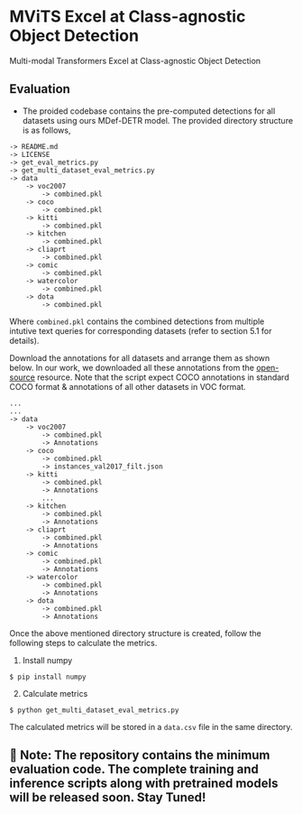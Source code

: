 # MViTS Excel at Class-agnostic Object Detection
Multi-modal Transformers Excel at Class-agnostic Object Detection

## Evaluation
* The proided codebase contains the pre-computed detections for all datasets using ours MDef-DETR model. The provided directory structure is as follows,

```
-> README.md
-> LICENSE
-> get_eval_metrics.py
-> get_multi_dataset_eval_metrics.py
-> data
    -> voc2007
        -> combined.pkl
    -> coco
        -> combined.pkl
    -> kitti
        -> combined.pkl
    -> kitchen
        -> combined.pkl
    -> cliaprt
        -> combined.pkl
    -> comic
        -> combined.pkl
    -> watercolor
        -> combined.pkl
    -> dota
        -> combined.pkl
```

Where `combined.pkl` contains the combined detections from multiple intutive text queries for corresponding datasets (refer to section 5.1 for details).

Download the annotations for all datasets and arrange them as shown below. In our work, we downloaded all these annotations from the [open-source](http://www.svcl.ucsd.edu/projects/universal-detection) resource. Note that the script expect COCO annotations in standard COCO format & annotations of all other datasets in VOC format.

```
...
...
-> data
    -> voc2007
        -> combined.pkl
        -> Annotations
    -> coco
        -> combined.pkl
        -> instances_val2017_filt.json
    -> kitti
        -> combined.pkl
        -> Annotations
        ...
    -> kitchen
        -> combined.pkl
        -> Annotations
    -> cliaprt
        -> combined.pkl
        -> Annotations
    -> comic
        -> combined.pkl
        -> Annotations
    -> watercolor
        -> combined.pkl
        -> Annotations
    -> dota
        -> combined.pkl
        -> Annotations
```

Once the above mentioned directory structure is created, follow the following steps to calculate the metrics.

1. Install numpy
```
$ pip install numpy
```
2. Calculate metrics
```
$ python get_multi_dataset_eval_metrics.py
```

The calculated metrics will be stored in a `data.csv` file in the same directory.


## :rocket: Note: The repository contains the minimum evaluation code. The complete training and inference scripts along with pretrained models will be released soon. Stay Tuned!
